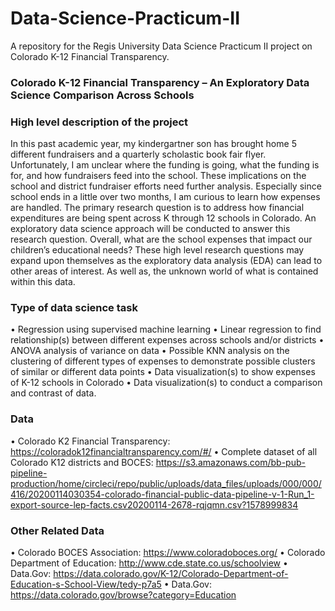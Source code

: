 # Data-Science-Practicum-II
A repository for the Regis University Data Science Practicum II project on Colorado K-12 Financial Transparency.

### Colorado K-12 Financial Transparency – An Exploratory Data Science Comparison Across Schools

### High level description of the project
In this past academic year, my kindergartner son has brought home 5 different fundraisers and a quarterly scholastic book fair flyer. Unfortunately, I am unclear where the funding is going, what the funding is for, and how fundraisers feed into the school. These implications on the school and district fundraiser efforts need further analysis. Especially since school ends in a little over two months, I am curious to learn how expenses are handled. The primary research question is to address how financial expenditures are being spent across K through 12 schools in Colorado. An exploratory data science approach will be conducted to answer this research question. Overall, what are the school expenses that impact our children’s educational needs? These high level research questions may expand upon themselves as the exploratory data analysis (EDA) can lead to other areas of interest. As well as, the unknown world of what is contained within this data.

### Type of data science task
•	Regression using supervised machine learning 
•	Linear regression to find relationship(s) between different expenses across schools and/or districts
•	ANOVA analysis of variance on data
•	Possible KNN analysis on the clustering of different types of expenses to demonstrate possible clusters of similar or different data points
•	Data visualization(s) to show expenses of K-12 schools in Colorado 
•	Data visualization(s) to conduct a comparison and contrast of data.

### Data
• Colorado K2 Financial Transparency: https://coloradok12financialtransparency.com/#/
• Complete dataset of all Colorado K12 districts and BOCES: https://s3.amazonaws.com/bb-pub-pipeline-production/home/circleci/repo/public/uploads/data_files/uploads/000/000/416/20200114030354-colorado-financial-public-data-pipeline-v-1-Run_1-export-source-lep-facts.csv20200114-2678-rqjqmn.csv?1578999834

### Other Related Data
• Colorado BOCES Association: https://www.coloradoboces.org/
• Colorado Department of Education: http://www.cde.state.co.us/schoolview
• Data.Gov: https://data.colorado.gov/K-12/Colorado-Department-of-Education-s-School-View/tedy-p7a5
• Data.Gov: https://data.colorado.gov/browse?category=Education
